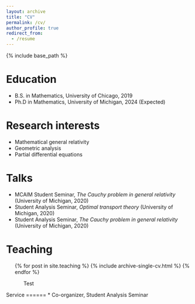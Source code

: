 ```yaml
---
layout: archive
title: "CV"
permalink: /cv/
author_profile: true
redirect_from:
  - /resume
---
```


{% include base_path %}

Education
======
* B.S. in Mathematics, University of Chicago, 2019
* Ph.D in Mathematics, University of Michigan, 2024 (Expected)

Research interests
======
* Mathematical general relativity
* Geometric analysis
* Partial differential equations
  
  
Talks
======
* MCAIM Student Seminar, <em>The Cauchy problem in general relativity</em> (University of Michigan, 2020)
* Student Analysis Seminar, <em>Optimal transport theory</em> (University of Michigan, 2020)
* Student Analysis Seminar, <em>The Cauchy problem in general relativity</em> (University of Michigan, 2020)
  
Teaching
======
  <ul>{% for post in site.teaching %}
    {% include archive-single-cv.html %}
  {% endfor %}
  <ul>Test</ul>
  </ul>
Service 
======
* Co-organizer, Student Analysis Seminar
